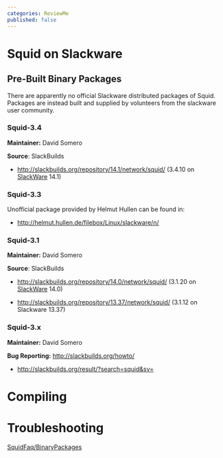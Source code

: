 ```yaml
---
categories: ReviewMe
published: false
---
```

# Squid on Slackware

## Pre-Built Binary Packages

There are apparently no official Slackware distributed packages of
Squid. Packages are instead built and supplied by volunteers from the
slackware user community.

### Squid-3.4

**Maintainer:** David Somero

**Source**: SlackBuilds

  - <http://slackbuilds.org/repository/14.1/network/squid/> (3.4.10 on
    [SlackWare](/SlackWare)
    14.1)

### Squid-3.3

Unofficial package provided by Helmut Hullen can be found in:

  - <http://helmut.hullen.de/filebox/Linux/slackware/n/>

### Squid-3.1

**Maintainer:** David Somero

**Source**: SlackBuilds

  - <http://slackbuilds.org/repository/14.0/network/squid/> (3.1.20 on
    [SlackWare](/SlackWare)
    14.0)

  - <http://slackbuilds.org/repository/13.37/network/squid/> (3.1.12
    on Slackware 13.37)

### Squid-3.x

**Maintainer:** David Somero

**Bug Reporting:** <http://slackbuilds.org/howto/>

  - <http://slackbuilds.org/result/?search=squid&sv=>

# Compiling

# Troubleshooting


[SquidFaq/BinaryPackages](/SquidFaq/BinaryPackages)
